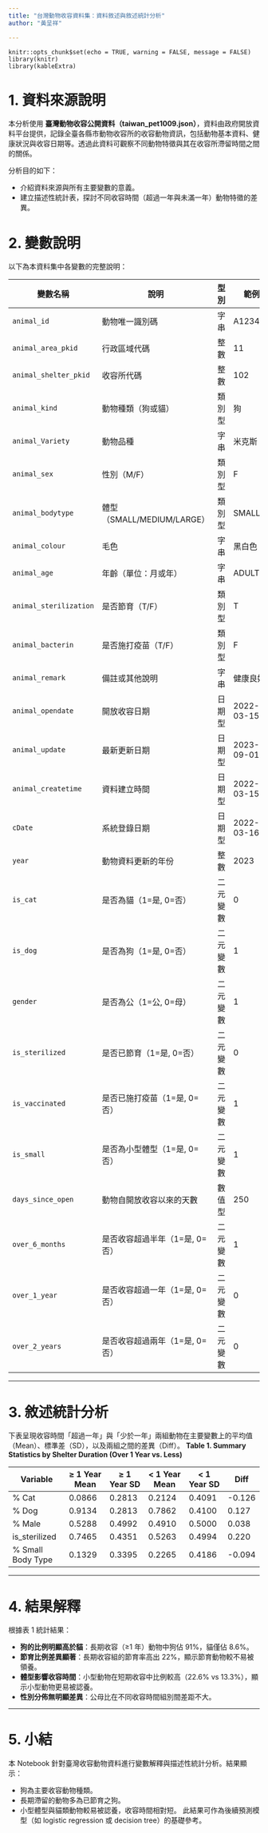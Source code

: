 ```yaml
---
title: "台灣動物收容資料集：資料敘述與敘述統計分析"
author: "黃呈祥"

---
```


```{r setup, include=FALSE}
knitr::opts_chunk$set(echo = TRUE, warning = FALSE, message = FALSE)
library(knitr)
library(kableExtra)
```

# 1. 資料來源說明
本分析使用 **臺灣動物收容公開資料（taiwan_pet1009.json）**，資料由政府開放資料平台提供，記錄全臺各縣市動物收容所的收容動物資訊，包括動物基本資料、健康狀況與收容日期等。透過此資料可觀察不同動物特徵與其在收容所滯留時間之間的關係。

分析目的如下：
- 介紹資料來源與所有主要變數的意義。
- 建立描述性統計表，探討不同收容時間（超過一年與未滿一年）動物特徵的差異。

# 2. 變數說明
以下為本資料集中各變數的完整說明：

| 變數名稱 | 說明 | 型別 | 範例 |
|------------|------|------|------|
| `animal_id` | 動物唯一識別碼 | 字串 | A123456 |
| `animal_area_pkid` | 行政區域代碼 | 整數 | 11 |
| `animal_shelter_pkid` | 收容所代碼 | 整數 | 102 |
| `animal_kind` | 動物種類（狗或貓） | 類別型 | 狗 |
| `animal_Variety` | 動物品種 | 字串 | 米克斯 |
| `animal_sex` | 性別（M/F） | 類別型 | F |
| `animal_bodytype` | 體型（SMALL/MEDIUM/LARGE） | 類別型 | SMALL |
| `animal_colour` | 毛色 | 字串 | 黑白色 |
| `animal_age` | 年齡（單位：月或年） | 字串 | ADULT |
| `animal_sterilization` | 是否節育（T/F） | 類別型 | T |
| `animal_bacterin` | 是否施打疫苗（T/F） | 類別型 | F |
| `animal_remark` | 備註或其他說明 | 字串 | 健康良好 |
| `animal_opendate` | 開放收容日期 | 日期型 | 2022-03-15 |
| `animal_update` | 最新更新日期 | 日期型 | 2023-09-01 |
| `animal_createtime` | 資料建立時間 | 日期型 | 2022-03-15 |
| `cDate` | 系統登錄日期 | 日期型 | 2022-03-16 |
| `year` | 動物資料更新的年份 | 整數 | 2023 |
| `is_cat` | 是否為貓（1=是, 0=否） | 二元變數 | 0 |
| `is_dog` | 是否為狗（1=是, 0=否） | 二元變數 | 1 |
| `gender` | 是否為公（1=公, 0=母） | 二元變數 | 1 |
| `is_sterilized` | 是否已節育（1=是, 0=否） | 二元變數 | 0 |
| `is_vaccinated` | 是否已施打疫苗（1=是, 0=否） | 二元變數 | 1 |
| `is_small` | 是否為小型體型（1=是, 0=否） | 二元變數 | 1 |
| `days_since_open` | 動物自開放收容以來的天數 | 數值型 | 250 |
| `over_6_months` | 是否收容超過半年（1=是, 0=否） | 二元變數 | 1 |
| `over_1_year` | 是否收容超過一年（1=是, 0=否） | 二元變數 | 0 |
| `over_2_years` | 是否收容超過兩年（1=是, 0=否） | 二元變數 | 0 |

---

# 3. 敘述統計分析
下表呈現收容時間「超過一年」與「少於一年」兩組動物在主要變數上的平均值（Mean）、標準差（SD），以及兩組之間的差異（Diff）。
**Table 1. Summary Statistics by Shelter Duration (Over 1 Year vs. Less)**

| Variable           | ≥ 1 Year Mean | ≥ 1 Year SD | < 1 Year Mean | < 1 Year SD | Diff  |
|--------------------|---------------|--------------|----------------|--------------|-------|
| % Cat              | 0.0866        | 0.2813       | 0.2124         | 0.4091       | -0.126 |
| % Dog              | 0.9134        | 0.2813       | 0.7862         | 0.4100       | 0.127 |
| % Male             | 0.5288        | 0.4992       | 0.4910         | 0.5000       | 0.038 |
| is_sterilized      | 0.7465        | 0.4351       | 0.5263         | 0.4994       | 0.220 |
| % Small Body Type  | 0.1329        | 0.3395       | 0.2265         | 0.4186       | -0.094 |


---

# 4. 結果解釋
根據表 1 統計結果：
- **狗的比例明顯高於貓**：長期收容（≥1 年）動物中狗佔 91%，貓僅佔 8.6%。
- **節育比例差異顯著**：長期收容組的節育率高出 22%，顯示節育動物較不易被領養。
- **體型影響收容時間**：小型動物在短期收容中比例較高（22.6% vs 13.3%），顯示小型動物更易被認養。
- **性別分佈無明顯差異**：公母比在不同收容時間組別間差距不大。

---

# 5. 小結
本 Notebook 針對臺灣收容動物資料進行變數解釋與描述性統計分析。結果顯示：
- 狗為主要收容動物種類。
- 長期滯留的動物多為已節育之狗。
- 小型體型與貓類動物較易被認養，收容時間相對短。
此結果可作為後續預測模型（如 logistic regression 或 decision tree）的基礎參考。
